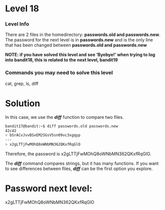 # Level 18

### Level Info

There are 2 files in the homedirectory: **passwords.old and passwords.new**. The password for the next level is in **passwords.new** and is the only line that has been changed between **passwords.old and passwords.new**

**NOTE: if you have solved this level and see ‘Byebye!’ when trying to log into bandit18, this is related to the next level, bandit19**

### Commands you may need to solve this level

cat, grep, ls, diff

# Solution

In this case, we use the ***diff*** function to compare two files.

```sh
bandit17@bandit:~$ diff passwords.old passwords.new
42c42
< bSrACvJvvBSxEM2SGsV5sn09vc3xgqyp
---
> x2gLTTjFwMOhQ8oWNbMN362QKxfRqGlO
```
Therefore, the password is x2gLTTjFwMOhQ8oWNbMN362QKxfRqGlO.

The ***diff*** command compares strings, but it has many functions. If you want to see differences between files, ***diff*** can be the first option you explore.

# Password next level:

x2gLTTjFwMOhQ8oWNbMN362QKxfRqGlO

